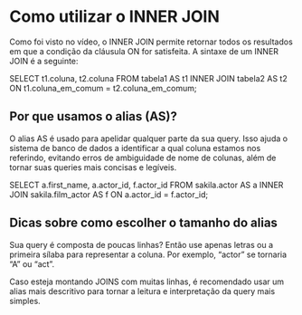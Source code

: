 # Como utilizar o INNER JOIN

Como foi visto no vídeo, o INNER JOIN permite retornar todos os resultados em que a condição da cláusula ON for satisfeita. A sintaxe de um INNER JOIN é a seguinte:

SELECT t1.coluna, t2.coluna
FROM tabela1 AS t1
INNER JOIN tabela2 AS t2
ON t1.coluna_em_comum = t2.coluna_em_comum;

## Por que usamos o alias (AS)?

O alias AS é usado para apelidar qualquer parte da sua query. Isso ajuda o sistema de banco de dados a identificar a qual coluna estamos nos referindo, evitando erros de ambiguidade de nome de colunas, além de tornar suas queries mais concisas e legíveis.

SELECT a.first_name, a.actor_id, f.actor_id
FROM sakila.actor AS a
INNER JOIN sakila.film_actor AS f
ON a.actor_id = f.actor_id;

## Dicas sobre como escolher o tamanho do alias

Sua query é composta de poucas linhas? Então use apenas letras ou a primeira sílaba para representar a coluna. Por exemplo, “actor” se tornaria “A” ou “act”.

Caso esteja montando JOINS com muitas linhas, é recomendado usar um alias mais descritivo para tornar a leitura e interpretação da query mais simples.